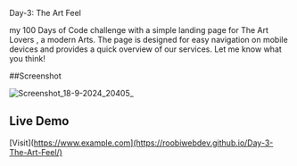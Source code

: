 Day-3: The Art Feel  

my 100 Days of Code challenge with a simple landing page for The Art Lovers , a modern Arts. The page is designed for easy navigation on mobile devices and provides a quick overview of our services. 
Let me know what you think!

##Screenshot

![Screenshot_18-9-2024_20405_](https://github.com/user-attachments/assets/cbcacfdc-1c1e-444b-af99-43009b9d666d)


## Live Demo

[Visit](https://www.example.com](https://roobiwebdev.github.io/Day-3-The-Art-Feel/)
